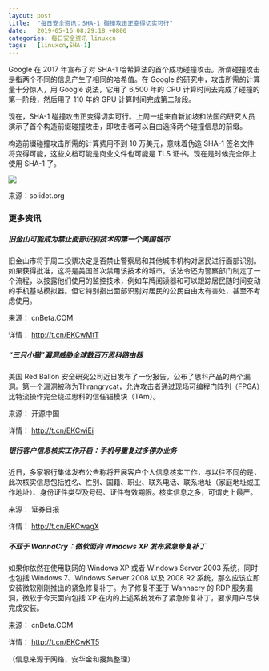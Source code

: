 ```yaml
---
layout: post
title:	"每日安全资讯：SHA-1 碰撞攻击正变得切实可行"
date:	2019-05-16 08:29:18 +0800 
categories:	每日安全资讯 linuxcn 
tags:	[linuxcn,SHA-1]
---
```



Google 在 2017 年宣布了对 SHA-1 哈希算法的首个成功碰撞攻击。所谓碰撞攻击是指两个不同的信息产生了相同的哈希值。在 Google 的研究中，攻击所需的计算量十分惊人，用 Google 说法，它用了 6,500 年的 CPU 计算时间去完成了碰撞的第一阶段，然后用了 110 年的 GPU 计算时间完成第二阶段。


现在，SHA-1 碰撞攻击正变得切实可行。上周一组来自新加坡和法国的研究人员演示了首个构造前缀碰撞攻击，即攻击者可以自由选择两个碰撞信息的前缀。


构造前缀碰撞攻击所需的计算费用不到 10 万美元，意味着伪造 SHA-1 签名文件将变得可能，这些文档可能是商业文件也可能是 TLS 证书。现在是时候完全停止使用 SHA-1 了。


![](/Asserts/Images//attachment/album/201905/16/082722ob6kqomkdorrrpoq.jpg)


来源：solidot.org


### 更多资讯


##### 旧金山可能成为禁止面部识别技术的第一个美国城市


旧金山市将于周二投票决定是否禁止警察局和其他城市机构对居民进行面部识别。如果获得批准，这将是美国首次禁用该技术的城市。该法令还为警察部门制定了一个流程，以披露他们使用的监控技术，例如车牌阅读器和可以跟踪居民随时间变动的手机基站模拟器。但它特别指出面部识别对居民的公民自由太有害处，甚至不考虑使用。


来源： cnBeta.COM


详情： <http://t.cn/EKCwMtT> 


##### “三只小猫”漏洞威胁全球数百万思科路由器


美国 Red Ballon 安全研究公司近日发布了一份报告，公布了思科产品的两个漏洞。第一个漏洞被称为Thrangrycat，允许攻击者通过现场可编程门阵列（FPGA）比特流操作完全绕过思科的信任锚模块（TAm）。


来源： 开源中国


详情： <http://t.cn/EKCwiEi> 


##### 银行客户信息核实工作开启：手机号重复过多停办业务


近日，多家银行集体发布公告称将开展客户个人信息核实工作，与以往不同的是，此次核实信息包括姓名、性别、国籍、职业、联系电话、联系地址（家庭地址或工作地址）、身份证件类型及号码、证件有效期限。核实信息之多，可谓史上最严。


来源： 证券日报


详情： <http://t.cn/EKCwagX> 


##### 不亚于 WannaCry：微软面向 Windows XP 发布紧急修复补丁


如果你依然在使用联网的 Windows XP 或者 Windows Server 2003 系统，同时也包括 Windows 7、Windows Server 2008 以及 2008 R2 系统，那么应该立即安装微软刚刚推出的紧急修复补丁。为了修复不亚于 Wannacry 的 RDP 服务漏洞，微软于今天面向包括 XP 在内的上述系统发布了紧急修复补丁，要求用户尽快完成安装。


来源： cnBeta.COM


详情： <http://t.cn/EKCwKT5> 


（信息来源于网络，安华金和搜集整理）
